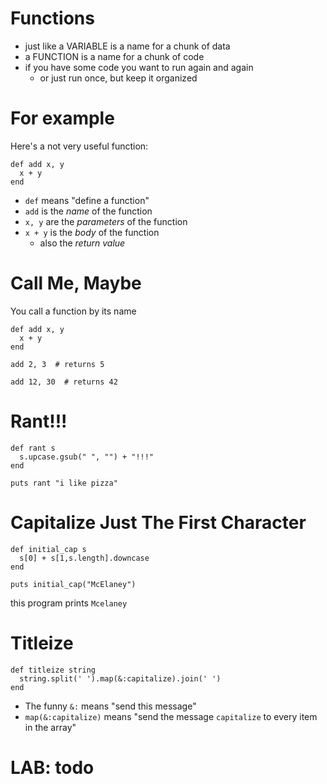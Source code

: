 # Functions

* just like a VARIABLE is a name for a chunk of data
* a FUNCTION is a name for a chunk of code
* if you have some code you want to run again and again
  * or just run once, but keep it organized

# For example

Here's a not very useful function:

    def add x, y
      x + y
    end

* `def` means "define a function"
* `add` is the *name* of the function
* `x, y` are the *parameters* of the function
* `x + y` is the *body* of the function
  * also the *return value*

# Call Me, Maybe

You call a function by its name

    def add x, y
      x + y
    end

    add 2, 3  # returns 5

    add 12, 30  # returns 42

# Rant!!!

    def rant s
      s.upcase.gsub(" ", "") + "!!!"
    end

    puts rant "i like pizza"

# Capitalize Just The First Character

    def initial_cap s
      s[0] + s[1,s.length].downcase
    end

    puts initial_cap("McElaney")

this program prints `Mcelaney`

# Titleize

    def titleize string
      string.split(' ').map(&:capitalize).join(' ')
    end

* The funny `&:` means "send this message"
* `map(&:capitalize)` means "send the message `capitalize` to every item in the array"


# LAB: todo


